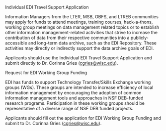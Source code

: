 Individual EDI Travel Support Application

Information Managers from the LTER, MSB, OBFS, and LTREB communities may apply for funds to attend meetings, training courses, hack-a-thons, working group meetings on data management related topics or to establish other information management-related activities that strive to increase the contribution of data from their respective communities into a publicly-accessible and long-term data archive, such as the EDI Repository. These activities may directly or indirectly support the data archive goals of EDI.

Applicants should use the Individual EDI Travel Support Application and submit directly to Dr. Corinna Gries (cgries@wisc.edu).


Request for EDI Working Group Funding

EDI has funds to support Technology Transfer/Skills Exchange working groups (WGs). These groups are intended to increase efficiency of local information management by encouraging the adoption of common information management tools and approaches in NSF DEB-funded research programs. Participation in these working groups should be representative of a diverse range of NSF DEB funded projects. 

Applicants should fill out the application for EDI Working Group Funding and submit to Dr. Corinna Gries (cgries@wisc.edu).

